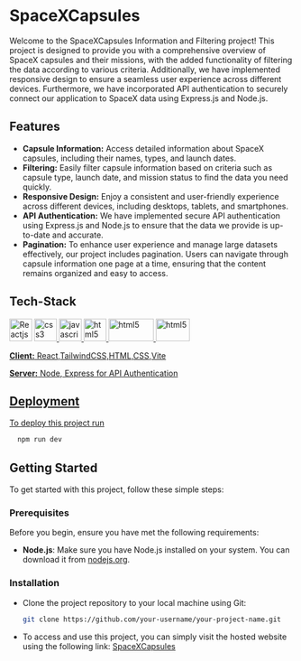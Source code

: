 # SpaceXCapsules
Welcome to the SpaceXCapsules Information and Filtering project! This project is designed to provide you with a comprehensive overview of SpaceX capsules and their missions, with the added functionality of filtering the data according to various criteria. Additionally, we have implemented responsive design to ensure a seamless user experience across different devices. Furthermore, we have incorporated API authentication to securely connect our application to SpaceX data using Express.js and Node.js.


## Features
- **Capsule Information:** Access detailed information about SpaceX capsules, including their names, types, and launch dates.
- **Filtering:** Easily filter capsule information based on criteria such as capsule type, launch date, and mission status to find the data you need quickly.
- **Responsive Design:** Enjoy a consistent and user-friendly experience across different devices, including desktops, tablets, and smartphones.
- **API Authentication:** We have implemented secure API authentication using Express.js and Node.js to ensure that the data we provide is up-to-date and accurate.
- **Pagination:** To enhance user experience and manage large datasets effectively, our project includes pagination. Users can navigate through capsule information one page at a time, ensuring that the content remains organized and easy to access.


## Tech-Stack
  <img  src="https://upload.wikimedia.org/wikipedia/commons/thumb/a/a7/React-icon.svg/2300px-React-icon.svg.png" alt="Reactjs" width="40" height="40"/> </a> <a href="https://react.dev/" target="_blank" rel="noreferrer"> 
  <img src="https://camo.githubusercontent.com/b9ff2641365bb0ac8857e711a30524d56aacf427e7dacd51c07cf81e7bd96668/68747470733a2f2f63646e342e69636f6e66696e6465722e636f6d2f646174612f69636f6e732f736f6369616c2d6d656469612d6c6f676f732d362f3531322f3132312d637373332d3531322e706e67" alt="css3" width="40" height="40" data-canonical-src="https://cdn4.iconfinder.com/data/icons/social-media-logos-6/512/121-css3-512.png" style="max-width: 100%">
  <img  src="https://camo.githubusercontent.com/61e3e62b75938f45314e0117698949749487265f3cd992fb3a09eeb4c2d6225c/68747470733a2f2f75706c6f61642e77696b696d656469612e6f72672f77696b6970656469612f636f6d6d6f6e732f7468756d622f362f36612f4a6176615363726970742d6c6f676f2e706e672f38303070782d4a6176615363726970742d6c6f676f2e706e67" alt="javascript" width="40" height="40" data-canonical-src="https://upload.wikimedia.org/wikipedia/commons/thumb/6/6a/JavaScript-logo.png/800px-JavaScript-logo.png" style="max-width: 100%">
  <img  src="https://camo.githubusercontent.com/f330430591709b94c8b675e8cef74c2505294278801c49d38dd3bf8b866f0981/68747470733a2f2f75706c6f61642e77696b696d656469612e6f72672f77696b6970656469612f636f6d6d6f6e732f7468756d622f362f36312f48544d4c355f6c6f676f5f616e645f776f72646d61726b2e7376672f3230343870782d48544d4c355f6c6f676f5f616e645f776f72646d61726b2e7376672e706e67" alt="html5" width="40" height="40" data-canonical-src="https://upload.wikimedia.org/wikipedia/commons/thumb/6/61/HTML5_logo_and_wordmark.svg/2048px-HTML5_logo_and_wordmark.svg.png" style="max-width: 100%">
  <img  src="https://getlogovector.com/wp-content/uploads/2021/01/tailwind-css-logo-vector.png" alt="html5" width="80" height="40" data-canonical-src="https://upload.wikimedia.org/wikipedia/commons/thumb/6/61/HTML5_logo_and_wordmark.svg/2048px-HTML5_logo_and_wordmark.svg.png" style="max-width: 100%">
  <img  src="https://cdn.freebiesupply.com/logos/large/2x/nodejs-1-logo-png-transparent.png" alt="html5" width="60" height="40" data-canonical-src="https://upload.wikimedia.org/wikipedia/commons/thumb/6/61/HTML5_logo_and_wordmark.svg/2048px-HTML5_logo_and_wordmark.svg.png" style="max-width: 100%"/>

**Client:** React,TailwindCSS,HTML,CSS,Vite

**Server:** Node, Express for API Authentication

## Deployment

To deploy this project run

```bash
  npm run dev
```
## Getting Started

To get started with this project, follow these simple steps:
### Prerequisites
Before you begin, ensure you have met the following requirements:
- **Node.js**: Make sure you have Node.js installed on your system. You can download it from [nodejs.org](https://nodejs.org/).
### Installation
- Clone the project repository to your local machine using Git:
   ```bash
  git clone https://github.com/your-username/your-project-name.git
   ```
- To access and use this project, you can simply visit the hosted website using the following link:
[SpaceXCapsules](https://spacexcap.netlify.app/)






